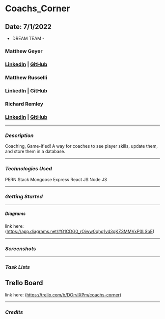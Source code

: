 # Coachs_Corner

## Date: 7/1/2022
- DREAM TEAM - 
### Matthew Geyer
### [LinkedIn](https://www.linkedin.com/in/matthew-geyer-174644170/) | [GitHub](https://github.com/mattrichor)

### Matthew Russelli
### [LinkedIn](https://www.linkedin.com/in/matthewrusselli/) | [GitHub](https://github.com/MattRusselli)

### Richard Remley
### [LinkedIn]() | [GitHub]()

***

### ***Description***
Coaching, Game-ified! A way for coaches to see player skills, update them, and store them in a database.
***

### ***Technologies Used***
PERN Stack
Mongoose
Express
React JS
Node JS

***
### ***Getting Started*** 

***

##### Diagrams
link here: (https://app.diagrams.net/#G1CDG0_rOiww0qhg1vd3gKZ3MMVxP0LSbE)

***
### ***Screenshots***

***
### ***Task Lists***
## Trello Board
link here: (https://trello.com/b/DOrvIXPm/coachs-corner)


***

### ***Credits***
